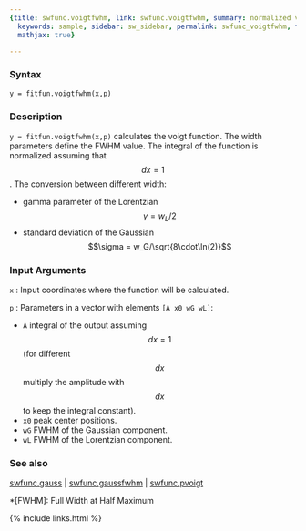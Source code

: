 ```yaml
---
{title: swfunc.voigtfwhm, link: swfunc.voigtfwhm, summary: normalized voigt function,
  keywords: sample, sidebar: sw_sidebar, permalink: swfunc_voigtfwhm, folder: swfunc,
  mathjax: true}

---
```

 
### Syntax
 
`y = fitfun.voigtfwhm(x,p)`
 
### Description
 
`y = fitfun.voigtfwhm(x,p)` calculates the voigt function. The width
parameters define the FWHM value. The
integral of the function is normalized assuming that $$dx = 1$$. The
conversion between different width:
 
* gamma parameter of the Lorentzian $$\gamma = w_L/2$$
* standard deviation of the Gaussian $$\sigma = w_G/\sqrt{8\cdot\ln(2)}$$
 
### Input Arguments
 
`x`
: Input coordinates where the function will be calculated.
 
`p`
: Parameters in a vector with elements `[A x0 wG wL]`:
 
  * `A` integral of the output assuming $$dx=1$$ (for different $$dx$$
     multiply the amplitude with $$dx$$ to keep the integral constant).
  * `x0` peak center positions.
  * `wG` FWHM of the Gaussian component.
  * `wL` FWHM of the Lorentzian component.
 
 
### See also
 
[swfunc.gauss](swfunc_gauss) \| [swfunc.gaussfwhm](swfunc_gaussfwhm) \| [swfunc.pvoigt](swfunc_pvoigt)
 
*[FWHM]: Full Width at Half Maximum
 

{% include links.html %}
